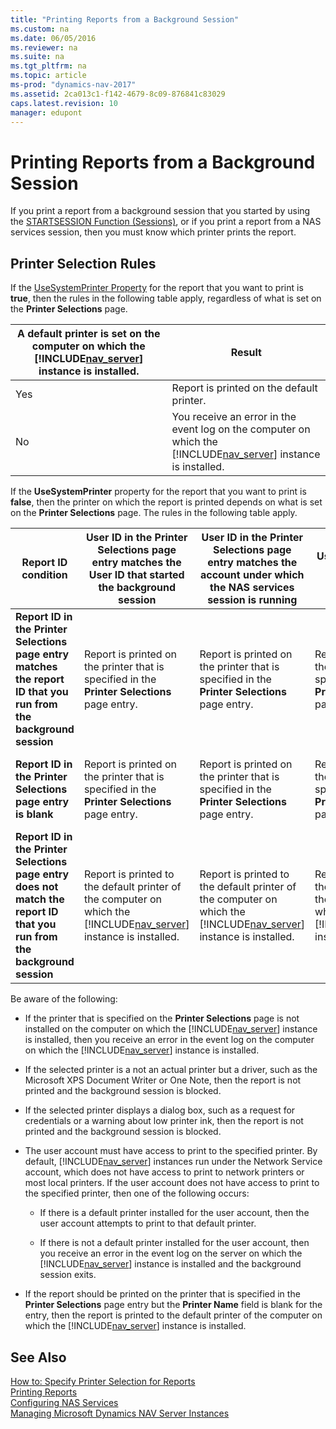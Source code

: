 ```yaml
---
title: "Printing Reports from a Background Session"
ms.custom: na
ms.date: 06/05/2016
ms.reviewer: na
ms.suite: na
ms.tgt_pltfrm: na
ms.topic: article
ms-prod: "dynamics-nav-2017"
ms.assetid: 2ca013c1-f142-4679-8c09-876841c83029
caps.latest.revision: 10
manager: edupont
---
```

# Printing Reports from a Background Session
If you print a report from a background session that you started by using the [STARTSESSION Function \(Sessions\)](STARTSESSION-Function--Sessions-.md), or if you print a report from a NAS services session, then you must know which printer prints the report.  
  
## Printer Selection Rules  
 If the [UseSystemPrinter Property](UseSystemPrinter-Property.md) for the report that you want to print is **true**, then the rules in the following table apply, regardless of what is set on the **Printer Selections** page.  
  
|A default printer is set on the computer on which the [!INCLUDE[nav_server](includes/nav_server_md.md)] instance is installed.|Result|  
|-----------------------------------------------------------------------------------------------------------|------------|  
|Yes|Report is printed on the default printer.|  
|No|You receive an error in the event log on the computer on which the [!INCLUDE[nav_server](includes/nav_server_md.md)] instance is installed.|  
  
 If the **UseSystemPrinter** property for the report that you want to print is **false**, then the printer on which the report is printed depends on what is set on the **Printer Selections** page. The rules in the following table apply.  
  
|Report ID condition|User ID in the **Printer Selections** page entry matches the User ID that started the background session|User ID in the Printer Selections page entry matches the account under which the NAS services session is running|User ID in the **Printer Selections** page entry is blank|User ID in the **Printer Selections** page entry does not match the User ID that started the background session|  
|-------------------------|--------------------------------------------------------------------------------------------------------------|----------------------------------------------------------------------------------------------------------------------|---------------------------------------------------------------|---------------------------------------------------------------------------------------------------------------------|  
|**Report ID in the Printer Selections page entry matches the report ID that you run from the background session**|Report is printed on the printer that is specified in the **Printer Selections** page entry.|Report is printed on the printer that is specified in the **Printer Selections** page entry.|Report is printed on the printer that is specified in the **Printer Selections** page entry.|Report is printed to the default printer of the computer on which the [!INCLUDE[nav_server](includes/nav_server_md.md)] instance is installed.|  
|**Report ID in the Printer Selections page entry is blank**|Report is printed on the printer that is specified in the **Printer Selections** page entry.|Report is printed on the printer that is specified in the **Printer Selections** page entry.|Report is printed on the printer that is specified in the **Printer Selections** page entry.|Report is printed to the default printer of the computer on which the [!INCLUDE[nav_server](includes/nav_server_md.md)] instance is installed.|  
|**Report ID in the Printer Selections page entry does not match the report ID that you run from the background session**|Report is printed to the default printer of the computer on which the [!INCLUDE[nav_server](includes/nav_server_md.md)] instance is installed.|Report is printed to the default printer of the computer on which the [!INCLUDE[nav_server](includes/nav_server_md.md)] instance is installed.|Report is printed to the default printer of the computer on which the [!INCLUDE[nav_server](includes/nav_server_md.md)] instance is installed.|Report is printed to the default printer of the computer on which the [!INCLUDE[nav_server](includes/nav_server_md.md)] instance is installed.|  
  
 Be aware of the following:  
  
-   If the printer that is specified on the **Printer Selections** page is not installed on the computer on which the [!INCLUDE[nav_server](includes/nav_server_md.md)] instance is installed, then you receive an error in the event log on the computer on which the [!INCLUDE[nav_server](includes/nav_server_md.md)] instance is installed.  
  
-   If the selected printer is a not an actual printer but a driver, such as the Microsoft XPS Document Writer or One Note, then the report is not printed and the background session is blocked.  
  
-   If the selected printer displays a dialog box, such as a request for credentials or a warning about low printer ink, then the report is not printed and the background session is blocked.  
  
-   The user account must have access to print to the specified printer. By default, [!INCLUDE[nav_server](includes/nav_server_md.md)] instances run under the Network Service account, which does not have access to print to network printers or most local printers. If the user account does not have access to print to the specified printer, then one of the following occurs:  
  
    -   If there is a default printer installed for the user account, then the user account attempts to print to that default printer.  
  
    -   If there is not a default printer installed for the user account, then you receive an error in the event log on the server on which the [!INCLUDE[nav_server](includes/nav_server_md.md)] instance is installed and the background session exits.  
  
-   If the report should be printed on the printer that is specified in the **Printer Selections** page entry but the **Printer Name** field is blank for the entry, then the report is printed to the default printer of the computer on which the [!INCLUDE[nav_server](includes/nav_server_md.md)] instance is installed.  
  
## See Also  
 [How to: Specify Printer Selection for Reports](../Topic/How%20to:%20Specify%20Printer%20Selection%20for%20Reports.md)   
 [Printing Reports](Printing-Reports.md)   
 [Configuring NAS Services](Configuring-NAS-Services.md)   
 [Managing Microsoft Dynamics NAV Server Instances](Managing-Microsoft-Dynamics-NAV-Server-Instances.md)